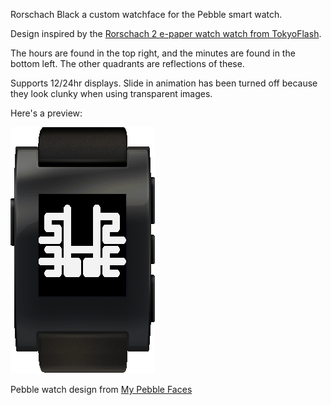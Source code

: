 Rorschach Black a custom watchface for the Pebble smart watch.

Design inspired by the [Rorschach 2 e-paper watch watch from TokyoFlash](http://blog.tokyoflash.com/2013/03/rorschach-2-e-paper-watch-update/).

The hours are found in the top right, and the minutes are found in the bottom left. The other quadrants are reflections of these.

Supports 12/24hr displays. Slide in animation has been turned off because they look clunky when using transparent images.

Here's a preview:

![Screen shot](ScreenShot.png)

Pebble watch design from [My Pebble Faces](http://www.mypebblefaces.com/)